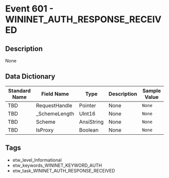 # Event 601 - WININET_AUTH_RESPONSE_RECEIVED

## Description
None

## Data Dictionary
|Standard Name|Field Name|Type|Description|Sample Value|
|---|---|---|---|---|
|TBD|RequestHandle|Pointer|None|`None`|
|TBD|_SchemeLength|UInt16|None|`None`|
|TBD|Scheme|AnsiString|None|`None`|
|TBD|IsProxy|Boolean|None|`None`|

## Tags
* etw_level_Informational
* etw_keywords_WININET_KEYWORD_AUTH
* etw_task_WININET_AUTH_RESPONSE_RECEIVED